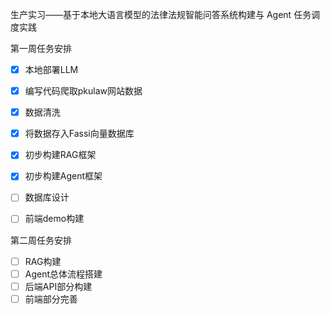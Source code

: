 生产实习——基于本地大语言模型的法律法规智能问答系统构建与 Agent 任务调度实践

第一周任务安排
- [x] 本地部署LLM
- [x] 编写代码爬取pkulaw网站数据
- [x] 数据清洗
- [x] 将数据存入Fassi向量数据库
- [x] 初步构建RAG框架
- [x] 初步构建Agent框架
- [ ] 数据库设计
- [ ] 前端demo构建


第二周任务安排
- [ ] RAG构建
- [ ] Agent总体流程搭建
- [ ] 后端API部分构建
- [ ] 前端部分完善
